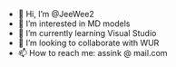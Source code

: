 - 👋 Hi, I’m @JeeWee2
- 👀 I’m interested in MD models
- 🌱 I’m currently learning Visual Studio
- 💞️ I’m looking to collaborate with WUR
- 📫 How to reach me: assink @ mail.com

<!---
JeeWee2/JeeWee2 is a ✨ special ✨ repository because its `README.md` (this file) appears on your GitHub profile.
You can click the Preview link to take a look at your changes.
--->
